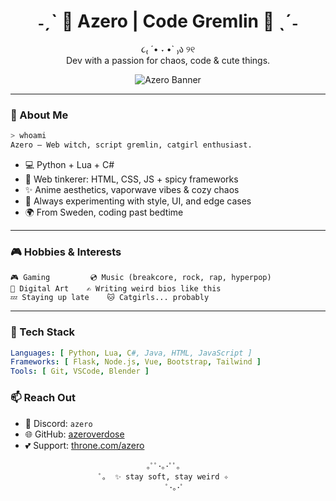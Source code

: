 <!-- Profile README for github.com/azeroverdose -->

<div align="center">

# ˗ˏˋ 🍓 Azero | Code Gremlin 🍓 ˎˊ˗  
૮₍ ´• ˕ •` ₎ა ୨୧  
 Dev with a passion for chaos, code & cute things.

![Azero Banner](https://i.imgur.com/JqRs9QU.png)


</div>

---

### 🌸 About Me
```bash
> whoami
Azero – Web witch, script gremlin, catgirl enthusiast.
```

- 💻 Python + Lua + C# 
- 🎨 Web tinkerer: HTML, CSS, JS + spicy frameworks
- ✨ Anime aesthetics, vaporwave vibes & cozy chaos
- 🧪 Always experimenting with style, UI, and edge cases
- 🌍 From Sweden, coding past bedtime

---

### 🎮 Hobbies & Interests

```
🎮 Gaming         💿 Music (breakcore, rock, rap, hyperpop)
🎨 Digital Art    ✍️ Writing weird bios like this
💤 Staying up late    🐱 Catgirls... probably
```

---

### 🧰 Tech Stack

```yaml
Languages: [ Python, Lua, C#, Java, HTML, JavaScript ]
Frameworks: [ Flask, Node.js, Vue, Bootstrap, Tailwind ]
Tools: [ Git, VSCode, Blender ]
```


### 📫 Reach Out

- 💌 Discord: `azero`
- 🌐 GitHub: [azeroverdose](https://github.com/azeroverdose)
- 💕 Support: [throne.com/azero](https://throne.com/azero)

<div align="center">
  
```plaintext
｡ﾟﾟ･｡･ﾟﾟ｡  
ﾟ｡  ✨ stay soft, stay weird ✧  
   ﾟ･｡･ﾟ
```

</div>
